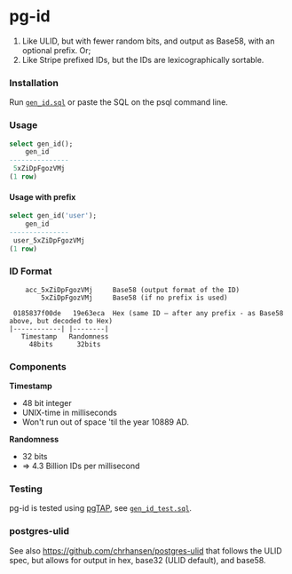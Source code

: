 # pg-id

1. Like ULID, but with fewer random bits, and output as Base58, with an optional prefix. Or;
1. Like Stripe prefixed IDs, but the IDs are lexicographically sortable.

### Installation
Run [`gen_id.sql`](./gen_id.sql) or paste the SQL on the psql command line.

### Usage
```sql
select gen_id();
    gen_id
---------------
 5xZiDpFgozVMj
(1 row)
```

#### Usage with prefix
``` sql
select gen_id('user');
    gen_id
---------------
 user_5xZiDpFgozVMj
(1 row)
```

### ID Format
```
    acc_5xZiDpFgozVMj     Base58 (output format of the ID)
        5xZiDpFgozVMj     Base58 (if no prefix is used)

 0185837f00de   19e63eca  Hex (same ID – after any prefix - as Base58 above, but decoded to Hex)
|------------| |--------|
   Timestamp   Randomness
     48bits      32bits
```

### Components

**Timestamp**
- 48 bit integer
- UNIX-time in milliseconds
- Won't run out of space 'til the year 10889 AD.

**Randomness**
- 32 bits
- => 4.3 Billion IDs per millisecond

### Testing
pg-id is tested using [pgTAP](https://pgtap.org), see [`gen_id_test.sql`](./gen_id_test.sql).

### postgres-ulid
See also https://github.com/chrhansen/postgres-ulid that follows the ULID spec, but allows for output in hex, base32 (ULID default), and base58.
